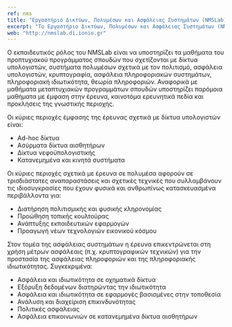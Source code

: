 ```yaml
---
ref: nms
title: "Εργαστήριο Δικτύων, Πολυμέσων και Ασφάλειας Συστημάτων (NMSLab)"
excerpt: "Το Εργαστήριο Δικτύων, Πολυμέσων και Ασφάλειας Συστημάτων (NMSLab) υποστηρίζει τις εκπαιδευτικές και ερευνητικές ανάγκες του Τμήματος Πληροφορικής, καθώς και άλλων Τμημάτων του Ιονίου Πανεπιστημίου, σχετικά με τις γνωστικές περιοχές δίκτυα υπολογιστών, πολυμέσα και ασφάλεια πληροφοριών."
web: "http://nmslab.di.ionio.gr"
---
```


Ο εκπαιδευτικός ρόλος του NMSLab είναι να υποστηρίζει τα μαθήματα του προπτυχιακού προγράμματος σπουδών που σχετίζονται με δίκτυα υπολογιστών, συστήματα πολυμέσων σχετικά με τον πολιτισμό, ασφάλεια υπολογιστών, κρυπτογραφία, ασφάλεια πληροφοριακών συστημάτων, πληροφοριακή ιδιωτικότητα, θεωρία πληροφοριών. Αναφορικά με μαθήματα μεταπτυχιακών προγραμμάτων σπουδών υποστηρίζει παρόμοια μαθήματα με έμφαση στην έρευνα, καινοτόμα ερευνητικά πεδία και προκλήσεις της γνωστικής περιοχής.

Οι κύριες περιοχές έμφασης της έρευνας σχετικά με δίκτυα υπολογιστών είναι:

- Ad-hoc δίκτυα
- Ασύρματα δίκτυα αισθητήρων
- Δίκτυα νεφοϋπολογιστικής
- Κατανεμημένα και κινητά συστήματα

Οι κύριες περιοχές σχετικά με έρευνα σε πολυμέσα αφορούν σε τρισδιάστατες αναπαραστάσεις και σχετικές τεχνικές που συλλαμβάνουν τις ιδιοσυγκρασίες που έχουν φυσικά και ανθρωπίνως κατασκευασμένα περιβάλλοντα για:

- Διατήρηση πολιτισμικής και φυσικής κληρονομίας
- Προώθηση τοπικής κουλτούρας
- Ανάπτυξης εκπαιδευτικών εφαρμογών
- Προαγωγή νέων τεχνολογιών εικονικού κόσμου

Στον τομέα της ασφάλειας συστημάτων η έρευνα επικεντρώνεται στη χρήση μέτρων ασφάλεαις (π.χ. κρυπτογραφικών τεχνικών) για την προστασία της 
ασφάλειας πληροφοριών και της πληροφοριακής ιδιωτικότητας. Συγκεκριμένα:

- Ασφάλεια και ιδιωτικότητα σε οχηματικά δίκτυα
- Εξόρυξη δεδομένων διατηρώντας την ιδιωτικότητα
- Ασφάλεια και ιδιωτικότητα σε εφαρμογές βασισμένες στην τοποθεσία
- Ανάλυση και διαχείριση επικινδυνότητας
- Πολιτικές ασφάλειας
- Ασφάλεια επικοινωνιών σε κατανεμημένα δίκτυα αισθητήρων
